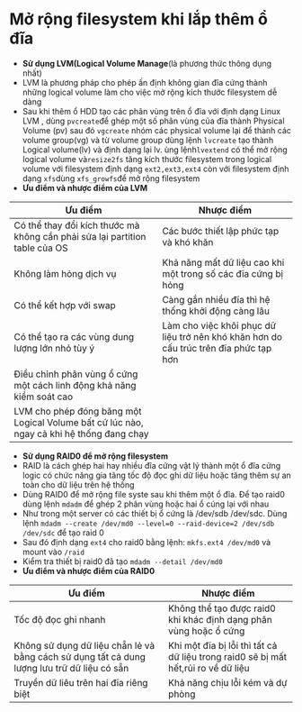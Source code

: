# Mở rộng filesystem khi lắp thêm ổ đĩa
- **Sử dụng LVM(Logical Volume Manage**(là phương thức thông dụng nhất)
- LVM là phương pháp cho phép ấn định không gian đĩa cứng thành những logical volume làm cho việc mở rộng kích thước filesystem dễ dàng 
- Sau khi thêm ổ HDD tạo các phân vùng trên ổ đĩa với định dạng Linux LVM , dùng `pvcreate`để ghép một số phân vùng của đĩa thành Physical Volume (pv) sau đó `vgcreate` nhóm các physical volume lại để thành các volume group(vg) và từ volume group dùng lệnh `lvcreate` tạo thành Logical volume(lv) và định dạng lại lv. ùng lệnh`lvextend` có thể mở rộng logical volume và`resize2fs` tăng kích thước filesystem trong logical volume với filesystem định dạng `ext2,ext3,ext4` còn với filesystem định dạng `xfs`dùng `xfs_growfs`để mở rộng filesystem
- **Ưu điểm và nhược điểm của LVM**

| Ưu điểm | Nhược điểm |
|--------|------------|
| Có thể thay đổi kích thước mà không cần phải sửa lại partition table của OS | Các bước thiết lập phức tạp và khó khăn |
| Không làm hỏng dịch vụ | Khả năng mất dữ liệu cao khi một trong số các đĩa cứng bị hỏng |
| Có thể kết hợp với swap | Càng gắn nhiều đĩa thì hệ thống khởi động càng lâu |
| Có thể tạo ra các  vùng dung lượng lớn nhỏ tùy ý | Làm cho việc khôi phục dữ liệu trở nên khó khăn hơn do cấu trúc trên đĩa phức tạp hơn|
| Điều chỉnh phân vùng ổ cứng một cách linh động khả năng kiểm soát cao | |
| LVM cho phép đóng băng một Logical Volume bất cứ lúc nào, ngay cả khi hệ thống đang chạy | |
- **Sử dụng RAID0 để mở rộng filesystem**
- RAID là cách ghép hai hay nhiều đĩa cứng vật lý thành một ổ đĩa cứng logic có chức năng gia tăng tốc độ đọc ghi dữ liệu hoặc tăng thêm sự an toàn cho dữ liệu trên hệ thống
- Dùng RAID0 để mở rộng file syste sau khi thêm một ổ đĩa. Để tạo raid0 dùng lệnh `mdadm` để ghép 2 phân vùng hoặc hai ổ cúng lại với nhau 
- Như trong một server có các thiết bị ổ cứng là /dev/sdb /dev/sdc. Dùng lệnh `mdadm --create /dev/md0 --level=0 --raid-device=2 /dev/sdb /dev/sdc` để tạo raid 0
- Sau đó định dạng `ext4` cho raid0 bằng lệnh: `mkfs.ext4 /dev/md0` và mount vào `/raid`
- Kiểm tra thiết bị raid0 đã tạo `mdadm --detail /dev/md0`
- **Ưu điểm và nhược điểm của RAID0**

| Ưu điểm | Nhược điểm |
|---------|------------|
| Tốc độ đọc ghi nhanh | Không thể tạo được raid0 khi khác định dạng phân vùng hoặc ổ cứng|
| Không sử dụng dữ liệu chẵn lẻ và bằng cách sử dụng tất cả dung lượng lưu trữ dữ liệu có sẵn | Khi một đĩa bị lỗi thì tất cả dữ liệu trong raid0 sẽ bị mất hết,rủi ro về dữ liệu|
|Truyền dữ liêu trên hai đĩa riêng biệt| Khả năng chịu lỗi kém và dự phòng |

